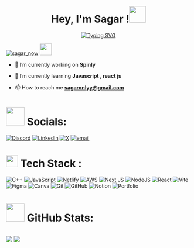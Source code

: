  <!-- created by sagar ♥️🌺 -->
<h1 align="center">Hey, I'm Sagar !<img src = "https://media2.giphy.com/media/v1.Y2lkPTc5MGI3NjExaXd5MTJsbHprMzRqOWV6YjF5OWNsamtoMnF6cW1oYnUwMGJjYmZmcCZlcD12MV9pbnRlcm5hbF9naWZfYnlfaWQmY3Q9cw/26gslMAdctNhu6YnK/giphy.gif" width = 45px> </h1> 

<p align="center">
	<a href="https://git.io/typing-svg"><img src="https://readme-typing-svg.herokuapp.com?font=Fira+Code&duration=3000&pause=500&center=true&vCenter=true&width=420&height=45&lines=Developer+and+enthusiast;Scripting+%7C+Deployment+%7C+Pentesting;Always+learning+new+technologies" alt="Typing SVG" /> </a> 

<p align="left"> <a href="https://twitter.com/sagar_now" target="blank"><img src="https://img.shields.io/twitter/follow/sagar_now?logo=twitter&style=for-the-badge" alt="sagar_now" /></a> <img src = "https://media4.giphy.com/media/v1.Y2lkPTc5MGI3NjExZ25rbDV3bjh1ZHJ3ZHBidjQxOHl2bW5rcnB6cXIyeGl6aHFmNjFkNyZlcD12MV9pbnRlcm5hbF9naWZfYnlfaWQmY3Q9cw/Zebztgv7jmkoLe1DoY/giphy.gif" width = 32px> </h1> </p>

- 🔭 I’m currently working on **Spinly**

- 🌱 I’m currently learning **Javascript , react js**

- 📫 How to reach me **sagaronlyy@gmail.com**
 
# <img src = "https://media1.giphy.com/media/v1.Y2lkPTc5MGI3NjExY29yMWZhd2F0anlldG13aDF0c3hzb3VvaWs3dndmN2t5cmx5ZXhtdSZlcD12MV9pbnRlcm5hbF9naWZfYnlfaWQmY3Q9cw/wj5DGHqqBJnQKwUwjv/giphy.gif" width = 50px> Socials:  
[![Discord](https://img.shields.io/badge/Discord-%237289DA.svg?logo=discord&logoColor=white)](https://discord.gg/https://discord.gg/4SkqhNS39A) [![LinkedIn](https://img.shields.io/badge/LinkedIn-%230077B5.svg?logo=linkedin&logoColor=white)](https://linkedin.com/in/mrsagarsingh) 
[![X](https://img.shields.io/badge/X-black.svg?logo=X&logoColor=white)](https://x.com/Sagar_Now)
[![email](https://img.shields.io/badge/Email-D14836?logo=gmail&logoColor=white)](mailto:sagaronlyy@gmail.com)


# <img src = "https://media2.giphy.com/media/QssGEmpkyEOhBCb7e1/giphy.gif?cid=ecf05e47a0n3gi1bfqntqmob8g9aid1oyj2wr3ds3mg700bl&rid=giphy.gif" width = 32px> Tech Stack : 
![C++](https://img.shields.io/badge/c++-%2300599C.svg?style=for-the-badge&logo=c%2B%2B&logoColor=white) ![JavaScript](https://img.shields.io/badge/javascript-%23323330.svg?style=for-the-badge&logo=javascript&logoColor=%23F7DF1E) ![Netlify](https://img.shields.io/badge/netlify-%23000000.svg?style=for-the-badge&logo=netlify&logoColor=#00C7B7) ![AWS](https://img.shields.io/badge/AWS-%23FF9900.svg?style=for-the-badge&logo=amazon-aws&logoColor=white) ![Next JS](https://img.shields.io/badge/Next-black?style=for-the-badge&logo=next.js&logoColor=white) ![NodeJS](https://img.shields.io/badge/node.js-6DA55F?style=for-the-badge&logo=node.js&logoColor=white) ![React](https://img.shields.io/badge/react-%2320232a.svg?style=for-the-badge&logo=react&logoColor=%2361DAFB) ![Vite](https://img.shields.io/badge/vite-%23646CFF.svg?style=for-the-badge&logo=vite&logoColor=white) ![Figma](https://img.shields.io/badge/figma-%23F24E1E.svg?style=for-the-badge&logo=figma&logoColor=white) ![Canva](https://img.shields.io/badge/Canva-%2300C4CC.svg?style=for-the-badge&logo=Canva&logoColor=white) ![Git](https://img.shields.io/badge/git-%23F05033.svg?style=for-the-badge&logo=git&logoColor=white) ![GitHub](https://img.shields.io/badge/github-%23121011.svg?style=for-the-badge&logo=github&logoColor=white) ![Notion](https://img.shields.io/badge/Notion-%23000000.svg?style=for-the-badge&logo=notion&logoColor=white) ![Portfolio](https://img.shields.io/badge/Portfolio-%23000000.svg?style=for-the-badge&logo=firefox&logoColor=#FF7139)

# <img src = "https://media0.giphy.com/media/v1.Y2lkPTc5MGI3NjExNnNqY2Zram9oZmcxcTV2dnRka3RzejZjNW9ueTFieDRuazZyNnJ2ZCZlcD12MV9pbnRlcm5hbF9naWZfYnlfaWQmY3Q9cw/QpyF0jsO26GWKTWctv/giphy.gif" width = 50px> GitHub Stats: 

![](https://nirzak-streak-stats.vercel.app/?user=SagarNow&theme=dark&hide_border=false)
![](https://github-readme-stats.vercel.app/api/top-langs/?username=SagarNow&theme=dark&hide_border=false&include_all_commits=false&count_private=false&layout=compact)
---
